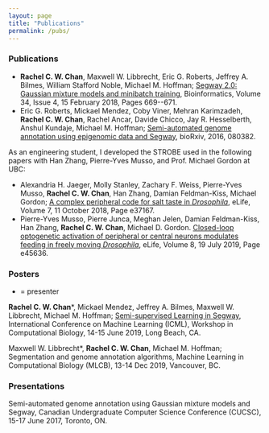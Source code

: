 ```yaml
---
layout: page
title: "Publications"
permalink: /pubs/
---
```


### Publications

* **Rachel C. W. Chan**, Maxwell W. Libbrecht, Eric G. Roberts, Jeffrey A. Bilmes, William Stafford Noble, Michael M. Hoffman; [Segway 2.0: Gaussian mixture models and minibatch training](https://doi.org/10.1093/bioinformatics/btx603), Bioinformatics, Volume 34, Issue 4, 15 February 2018, Pages 669--671.
* Eric G. Roberts, Mickael Mendez, Coby Viner, Mehran Karimzadeh, **Rachel C. W. Chan**, Rachel Ancar, Davide Chicco, Jay R. Hesselberth, Anshul Kundaje, Michael M. Hoffman; [Semi-automated genome annotation using epigenomic data and Segway](https://doi.org/10.1101/080382), bioRxiv, 2016, 080382.

As an engineering student, I developed the STROBE used in the following papers with Han Zhang, Pierre-Yves Musso, and Prof. Michael Gordon at UBC:

* Alexandria H. Jaeger, Molly Stanley, Zachary F. Weiss, Pierre-Yves Musso, **Rachel C. W. Chan**, Han Zhang, Damian Feldman-Kiss, Michael Gordon; [A complex peripheral code for salt taste in _Drosophila_](https://doi.org/10.7554/eLife.37167), eLife, Volume 7, 11 October 2018, Page e37167.
* Pierre-Yves Musso, Pierre Junca, Meghan Jelen, Damian Feldman-Kiss, Han Zhang, **Rachel C. W. Chan**, Michael D. Gordon. [Closed-loop optogenetic activation of peripheral or central neurons modulates feeding in freely moving _Drosophila_](https://doi.org/10.7554/eLife.45636), eLife, Volume 8, 19 July 2019, Page e45636.

### Posters
* = presenter

**Rachel C. W. Chan***, Mickael Mendez, Jeffrey A. Bilmes, Maxwell W. Libbrecht, Michael M. Hoffman; [Semi-supervised Learning in Segway](https://sites.google.com/view/icml-compbio-2019/accepted-papers), International Conference on Machine Learning (ICML), Workshop in Computational Biology, 14-15 June 2019, Long Beach, CA.

Maxwell W. Libbrecht*, **Rachel C. W. Chan**, Michael M. Hoffman; Segmentation and genome annotation algorithms, Machine Learning in Computational Biology (MLCB), 13-14 Dec 2019, Vancouver, BC.

### Presentations
Semi-automated genome annotation using Gaussian mixture models and Segway, Canadian Undergraduate Computer Science Conference (CUCSC), 15-17 June 2017, Toronto, ON.
